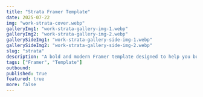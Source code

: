 ```yaml
---
title: "Strata Framer Template"
date: 2025-07-22
img: "work-strata-cover.webp"
galleryImg1: "work-strata-gallery-img-1.webp"
galleryImg2: "work-strata-gallery-img-2.webp"
gallerySideImg1: "work-strata-gallery-side-img-1.webp"
gallerySideImg2: "work-strata-gallery-side-img-2.webp"
slug: "strata"
description: "A bold and modern Framer template designed to help you build stunning websites fast."
tags: ["Framer", "Template"]
outbound: 
published: true
featured: true
more: false
---
```

